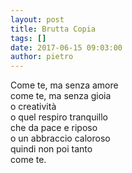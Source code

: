 ```yaml
---
layout: post
title: Brutta Copia
tags: []
date: 2017-06-15 09:03:00
author: pietro
---
```

Come te, ma senza amore<br/>come te, ma senza gioia<br/>o creatività<br/>o quel respiro tranquillo<br/>che da pace e riposo<br/>o un abbraccio caloroso<br/>quindi non poi tanto<br/>come te.
